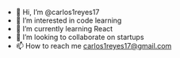 - 👋 Hi, I’m @carlos1reyes17
- 👀 I’m interested in code learning
- 🌱 I’m currently learning React
- 💞️ I’m looking to collaborate on startups
- 📫 How to reach me carlos1reyes17@gmail.com

<!---
carlos1reyes17/carlos1reyes17 is a ✨ special ✨ repository because its `README.md` (this file) appears on your GitHub profile.
You can click the Preview link to take a look at your changes.
--->
